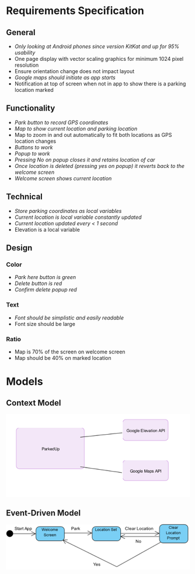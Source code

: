 # Requirements Specification

## General
- _Only looking at Android phones since version KitKat and up for 95% usability_
- One page display with vector scaling graphics for minimum 1024 pixel resolution
- Ensure orientation change does not impact layout
- _Google maps should initiate as app starts_
- Notification at top of screen when not in app to show there is a parking location marked
  
## Functionality 
- _Park button to record GPS coordinates_
- _Map to show current location and parking location_
- Map to zoom in and out automatically to fit both locations as GPS location changes
- _Buttons to work_
- _Popup to work_
- _Pressing No on popup closes it and retains location of car_
- _Once location is deleted (pressing yes on popup) it reverts back to the welcome screen_
- _Welcome screen shows current location_

## Technical
- _Store parking coordinates as local variables_
- _Current location is local variable constantly updated_
- _Current location updated every < 1 second_
- Elevation is a local variable

## Design
### Color
- _Park here button is green_
- _Delete button is red_
- _Confirm delete popup red_
### Text
- _Font should be simplistic and easily readable_
- Font size should be large 

### Ratio 
- Map is 70% of the screen on welcome screen
- Map should be 40% on marked location

# Models
## Context Model
![alt text](https://github.com/COSC481W-2019Winter/classproject-sudo-give_us_an_a/blob/Requirements/imgs/Context%20Model.png "Context Model")
## Event-Driven Model
![alt text](https://github.com/COSC481W-2019Winter/classproject-sudo-give_us_an_a/blob/Requirements/imgs/eventdriven_model.png "Event-Driven Model")
